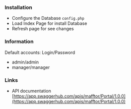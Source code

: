 ### Installation

* Configure the Database `config.php`
* Load Index Page for install Database
* Refresh page for see changes

### Information
Default accounts:
Login/Password
* admin/admin
* manager/manager

### Links
- API documentation [https://app.swaggerhub.com/apis/mafftor/Portal/1.0.0](https://app.swaggerhub.com/apis/mafftor/Portal/1.0.0)
